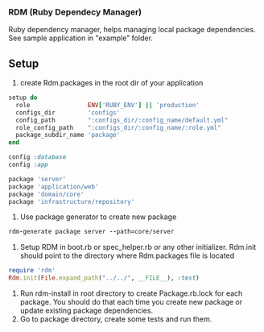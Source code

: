 ### RDM (Ruby Dependecy Manager)

Ruby dependency manager, helps managing local package dependencies.
See sample application in "example" folder.


## Setup
1. create Rdm.packages in the root dir of your application
  ```ruby
  setup do
    role                ENV['RUBY_ENV'] || 'production'
    configs_dir         'configs'
    config_path         ":configs_dir/:config_name/default.yml"
    role_config_path    ":configs_dir/:config_name/:role.yml"
    package_subdir_name 'package'
  end

  config :database
  config :app

  package 'server'
  package 'application/web'
  package 'domain/core'
  package 'infrastructure/repository'
  ```
1. Use package generator to create new package
  ```ruby
  rdm-generate package server --path=core/server
  ```
1. Setup RDM in boot.rb or spec_helper.rb or any other initializer. Rdm.init should point to the directory where Rdm.packages file is located
  ```ruby
  require 'rdm'
  Rdm.init(File.expand_path("../../", __FILE__), :test)
  ```
1. Run rdm-install in root directory to create Package.rb.lock for each package. You should do that each time you create new package or update existing package dependencies.
1. Go to package directory, create some tests and run them.
